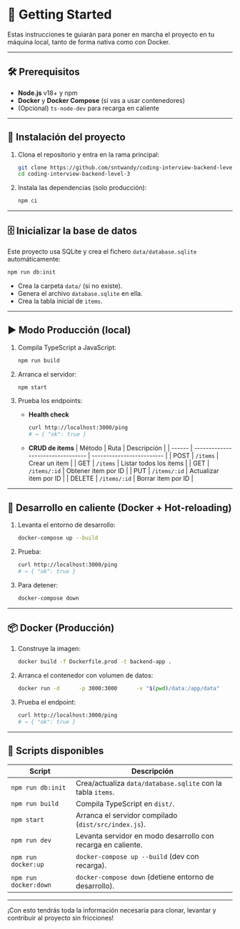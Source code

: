 # 🚀 Getting Started

Estas instrucciones te guiarán para poner en marcha el proyecto en tu máquina local, tanto de forma nativa como con Docker.

---

## 🛠 Prerequisitos

- **Node.js** v18+ y npm
- **Docker** y **Docker Compose** (si vas a usar contenedores)
- (Opcional) `ts-node-dev` para recarga en caliente

---

## 📂 Instalación del proyecto

1. Clona el repositorio y entra en la rama principal:
   ```bash
   git clone https://github.com/sntwandy/coding-interview-backend-level-3.git
   cd coding-interview-backend-level-3
   ```

2. Instala las dependencias (solo producción):
   ```bash
   npm ci
   ```

---

## 🗄 Inicializar la base de datos

Este proyecto usa SQLite y crea el fichero `data/database.sqlite` automáticamente:

```bash
npm run db:init
```

- Crea la carpeta `data/` (si no existe).
- Genera el archivo `database.sqlite` en ella.
- Crea la tabla inicial de `items`.

---

## ▶️ Modo Producción (local)

1. Compila TypeScript a JavaScript:
   ```bash
   npm run build
   ```
2. Arranca el servidor:
   ```bash
   npm start
   ```
3. Prueba los endpoints:

   - **Health check**
     ```bash
     curl http://localhost:3000/ping
     # → { "ok": true }
     ```

   - **CRUD de items**
     | Método | Ruta                              | Descripción               |
     | ------ | --------------------------------- | ------------------------- |
     | POST   | `/items`                          | Crear un item             |
     | GET    | `/items`                          | Listar todos los items    |
     | GET    | `/items/:id`                      | Obtener item por ID       |
     | PUT    | `/items/:id`                      | Actualizar item por ID    |
     | DELETE | `/items/:id`                      | Borrar item por ID        |

---

## 🔄 Desarrollo en caliente (Docker + Hot-reloading)

1. Levanta el entorno de desarrollo:
   ```bash
   docker-compose up --build
   ```

2. Prueba:
   ```bash
   curl http://localhost:3000/ping
   # → { "ok": true }
   ```

3. Para detener:
   ```bash
   docker-compose down
   ```

---

## 📦 Docker (Producción)

1. Construye la imagen:
   ```bash
   docker build -f Dockerfile.prod -t backend-app .
   ```

2. Arranca el contenedor con volumen de datos:
   ```bash
   docker run -d      -p 3000:3000      -v "$(pwd)/data:/app/data"      --name backend-app      backend-app
   ```

3. Prueba el endpoint:
   ```bash
   curl http://localhost:3000/ping
   # → { "ok": true }
   ```

---

## 📑 Scripts disponibles

| Script                | Descripción                                                      |
| --------------------- | ---------------------------------------------------------------- |
| `npm run db:init`     | Crea/actualiza `data/database.sqlite` con la tabla `items`.     |
| `npm run build`       | Compila TypeScript en `dist/`.                                   |
| `npm start`           | Arranca el servidor compilado (`dist/src/index.js`).             |
| `npm run dev`         | Levanta servidor en modo desarrollo con recarga en caliente.     |
| `npm run docker:up`   | `docker-compose up --build` (dev con recarga).                   |
| `npm run docker:down` | `docker-compose down` (detiene entorno de desarrollo).          |

---

¡Con esto tendrás toda la información necesaria para clonar, levantar y contribuir al proyecto sin fricciones!
